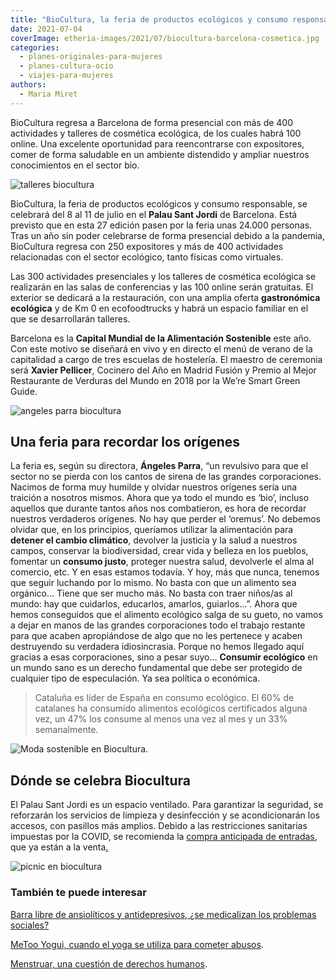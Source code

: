 ```yaml
---
title: "BioCultura, la feria de productos ecológicos y consumo responsable, vuelve a Barcelona"
date: 2021-07-04
coverImage: etheria-images/2021/07/biocultura-barcelona-cosmetica.jpg
categories: 
  - planes-originales-para-mujeres
  - planes-cultura-ocio
  - viajes-para-mujeres
authors: 
  - Maria Miret
---
```


BioCultura regresa a Barcelona de forma presencial con más de 400 actividades y talleres de cosmética ecológica, de los cuales habrá 100 online. Una excelente oportunidad para reencontrarse con expositores, comer de forma saludable en un ambiente distendido y ampliar nuestros conocimientos en el sector bio. 

![talleres biocultura](etheria-images/2021/07/biocultura-barcelona-demostracion.jpg "Demostración en Biocultura.")

BioCultura, la feria de productos ecológicos y consumo responsable, se celebrará del 8 
al 11 de julio en el **Palau Sant Jordi** de Barcelona. Está previsto que en esta 27 
edición pasen por la feria unas 24.000 personas. Tras un año sin poder celebrarse de 
forma presencial debido a la pandemia, BioCultura regresa con 250 expositores y más de 
400 actividades relacionadas con el sector ecológico, tanto físicas como virtuales. 

Las 300 actividades presenciales y los talleres de cosmética ecológica se realizarán en 
las salas de conferencias y las 100 online serán gratuitas. El exterior se dedicará a la 
restauración, con una amplia oferta **gastronómica ecológica** y de Km 0 en 
ecofoodtrucks y habrá un espacio familiar en el que se desarrollarán talleres. 

Barcelona es la **Capital Mundial de la Alimentación Sostenible** este año. Con este 
motivo se diseñará en vivo y en directo el menú de verano de la capitalidad a cargo de 
tres escuelas de hostelería. El maestro de ceremonia será **Xavier Pellicer**, Cocinero 
del Año en Madrid Fusión y Premio al Mejor Restaurante de Verduras del Mundo en 2018 por 
la We’re Smart Green Guide. 

![angeles parra biocultura](etheria-images/2021/07/angelesparra-biocultura.jpg "Ángeles Parra, directora de Biocultura.")

## Una feria para recordar los orígenes

La feria es, según su directora, **Ángeles Parra**, “un revulsivo para que el sector no 
se pierda con los cantos de sirena de las grandes corporaciones. Nacimos de forma muy 
humilde y olvidar nuestros orígenes sería una traición a nosotros mismos. Ahora que ya 
todo el mundo es ‘bio’, incluso aquellos que durante tantos años nos combatieron, es 
hora de recordar nuestros verdaderos orígenes. No hay que perder el ‘oremus’. No debemos 
olvidar que, en los principios, queríamos utilizar la alimentación para **detener el 
cambio climático**, devolver la justicia y la salud a nuestros campos, conservar la 
biodiversidad, crear vida y belleza en los pueblos, fomentar un **consumo justo**, 
proteger nuestra salud, devolverle el alma al comercio, etc. Y en esas estamos todavía. 
Y hoy, más que nunca, tenemos que seguir luchando por lo mismo. No basta con que un 
alimento sea orgánico… Tiene que ser mucho más. No basta con traer niños/as al mundo: 
hay que cuidarlos, educarlos, amarlos, guiarlos…”. Ahora que hemos conseguidos que el 
alimento ecológico salga de su gueto, no vamos a dejar en manos de las grandes 
corporaciones todo el trabajo restante para que acaben apropiándose de algo que no les 
pertenece y acaben destruyendo su verdadera idiosincrasia. Porque no hemos llegado aquí 
gracias a esas corporaciones, sino a pesar suyo... **Consumir ecológico** en un mundo 
sano es un derecho fundamental que debe ser protegido de cualquier tipo de especulación. 
Ya sea política o económica. 

> Cataluña es líder de España en consumo ecológico. El 60% de catalanes ha consumido 
> alimentos ecológicos certificados alguna vez, un 47% los consume al menos una vez al mes 
> y un 33% semanalmente. 

![Moda sostenible en Biocultura.](etheria-images/2021/07/biocultura-compra-moda.jpg "Moda sostenible en Biocultura.")

## Dónde se celebra Biocultura

El Palau Sant Jordi es un espacio ventilado. Para garantizar la seguridad, se reforzarán 
los servicios de limpieza y desinfección y se acondicionarán los accesos, con pasillos 
más amplios. Debido a las restricciones sanitarias impuestas por la COVID, se recomienda 
la [compra anticipada de 
entradas](https://entradas.biocultura.org/bioculturabarcelona2021), que ya están a la 
venta[.](https://entradas.biocultura.org/bioculturabarcelona2021) 

![picnic en biocultura](etheria-images/2021/07/biocultura-picnic.jpg "Zona de picnic en Biocultura.")

### También te puede interesar

[Barra libre de ansiolíticos y antidepresivos, ¿se medicalizan los problemas 
sociales?](https://etheriamagazine.com/2021/04/14/ansioliticos-y-antidepresivos-no-resuelven-los-problemas/) 

[MeToo Yogui, cuando el yoga se utiliza para cometer 
abusos](https://etheriamagazine.com/2021/06/18/metoo-yogui-denuncias-del-abuso-en-yoga/). 

[Menstruar, una cuestión de derechos 
humanos](https://etheriamagazine.com/2021/05/13/menstruacion-tabu-estigma-para-ninas-mundo/).
